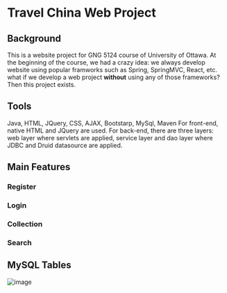 # Travel China Web Project
## Background
This is a website project for GNG 5124 course of University of Ottawa. At the beginning of the course, we had a crazy idea: we always develop website using popular framworks such as Spring, SpringMVC, React, etc. what if we develop a web project **without** using any of those frameworks? Then this project exists.

## Tools
Java, HTML, JQuery, CSS, AJAX, Bootstarp, MySql, Maven
For front-end, native HTML and JQuery are used. For back-end, there are three layers: web layer where servlets are applied, service layer and dao layer where JDBC and Druid datasource are applied.

## Main Features
### Register

### Login

### Collection

### Search

## MySQL Tables
![image](https://user-images.githubusercontent.com/81521033/179344168-cb800c93-1aa9-4d7b-a331-9ebf372afea5.png)
